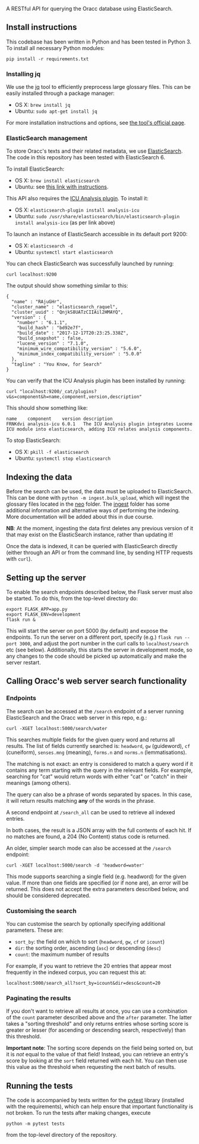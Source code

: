 A RESTful API for querying the Oracc database using ElasticSearch.

## Install instructions
This codebase has been written in Python and has been tested in Python 3. To
install all necessary Python modules:

```
pip install -r requirements.txt
```

### Installing jq

We use the [jq](https://stedolan.github.io/jq/) tool to efficiently preprocess
large glossary files. This can be easily installed through a package manager:
* OS X: `brew install jq`
* Ubuntu: `sudo apt-get install jq`

For more installation instructions and options, see
[the tool's official page](https://stedolan.github.io/jq/download/).

### ElasticSearch management
To store Oracc's texts and their related metadata, we use
[ElasticSearch](https://www.elastic.co/products/elasticsearch). The code in
this repository has been tested with ElasticSearch 6.

To install ElasticSearch:
* OS X: `brew install elasticsearch`
* Ubuntu: see [this link with instructions](https://www.elastic.co/guide/en/elasticsearch/reference/current/_installation.html).

This API also requires the [ICU Analysis plugin](https://www.elastic.co/guide/en/elasticsearch/plugins/current/analysis-icu.html).
To install it:
* OS X: `elasticsearch-plugin install analysis-icu`
* Ubuntu: `sudo /usr/share/elasticsearch/bin/elasticsearch-plugin install analysis-icu` (as per link above)

To launch an instance of ElasticSearch accessible in its default port 9200:
* OS X: `elasticsearch -d`
* Ubuntu: `systemctl start elasticsearch`

You can check ElasticSearch was successfully launched by running:

```
curl localhost:9200
```

The output should show something similar to this:

```
{
  "name" : "RAjuGHr",
  "cluster_name" : "elasticsearch_raquel",
  "cluster_uuid" : "QnjkS8UATzCIIAil2HMAYQ",
  "version" : {
    "number" : "6.1.1",
    "build_hash" : "bd92e7f",
    "build_date" : "2017-12-17T20:23:25.338Z",
    "build_snapshot" : false,
    "lucene_version" : "7.1.0",
    "minimum_wire_compatibility_version" : "5.6.0",
    "minimum_index_compatibility_version" : "5.0.0"
  },
  "tagline" : "You Know, for Search"
}
```

You can verify that the ICU Analysis plugin has been installed by running:
```
curl "localhost:9200/_cat/plugins?v&s=component&h=name,component,version,description"
```
This should show something like:
```
name    component    version description
FRNKdvi analysis-icu 6.0.1   The ICU Analysis plugin integrates Lucene ICU module into elasticsearch, adding ICU relates analysis components.
```

To stop ElasticSearch:
* OS X: `pkill -f elasticsearch`
* Ubuntu: `systemctl stop elasticsearch`


## Indexing the data

Before the search can be used, the data must be uploaded to ElasticSearch. This
can be done with `python -m ingest.bulk_upload`, which will ingest the glossary
files located in the [neo](neo) folder. The [ingest](ingest) folder has
some additional information and alternative ways of performing the indexing.
More documentation will be added about this in due course.

**NB**: At the moment, ingesting the data first deletes any previous version
of it that may exist on the ElasticSearch instance, rather than updating it!

Once the data is indexed, it can be queried with ElasticSearch directly (either
through an API or from the command line, by sending HTTP requests with `curl`).


## Setting up the server

To enable the search endpoints described below, the Flask server must also be
started. To do this, from the top-level directory do:
```
export FLASK_APP=app.py
export FLASK_ENV=development
flask run &
```
This will start the server on port 5000 (by default) and expose the endpoints.
To run the server on a different port, specify (e.g.) `flask run --port 3000`,
and adjust the port number in the curl calls to `localhost/search` etc (see below).
Additionally, this starts the server in development mode, so any changes to the
code should be picked up automatically and make the server restart.

## Calling Oracc's web server search functionality

### Endpoints
The search can be accessed at the `/search` endpoint of a server running
ElasticSearch and the Oracc web server in this repo, e.g.:
```
curl -XGET localhost:5000/search/water
```

This searches multiple fields for the given query word and returns all
results. The list of fields currently searched is: `headword`, `gw`
(guideword), `cf` (cuneiform), `senses.mng` (meaning), `forms.n` and `norms.n`
(lemmatisations).

The matching is not exact: an entry is considered to match a query word if it
contains any term starting with the query in the relevant fields. For
example, searching for "cat" would return words with either "cat" or "catch" in
their meanings (among others).

The query can also be a phrase of words separated by spaces. In this case, it
will return results matching **any** of the words in the phrase.

A second endpoint at `/search_all` can be used to retrieve all indexed entries.

In both cases, the result is a JSON array with the full contents of each hit. If
no matches are found, a 204 (No Content) status code is returned.

An older, simpler search mode can also be accessed at the `/search` endpoint:
```
curl -XGET localhost:5000/search -d 'headword=water'
```
This mode supports searching a single field (e.g. headword) for the given value.
If more than one fields are specified (or if none are), an error will be
returned. This does not accept the extra parameters described below, and should
be considered deprecated.

### Customising the search

You can customise the search by optionally specifying additional parameters.
These are:
- `sort_by`: the field on which to sort (`headword`, `gw`, `cf` or `icount`)
- `dir`: the sorting order, ascending (`asc`) or descending (`desc`)
- `count`: the maximum number of results

For example, if you want to retrieve the 20 entries that appear most frequently
in the indexed corpus, you can request this at:
```
localhost:5000/search_all?sort_by=icount&dir=desc&count=20
```

### Paginating the results

If you don't want to retrieve all results at once, you can use a combination of
the `count` parameter described above and the `after` parameter. The latter
takes a "sorting threshold" and only returns entries whose sorting score is
greater or lesser (for ascending or descending search, respectively) than this
threshold.

**Important note**: The sorting score depends on the field being sorted on, but
it is *not* equal to the value of that field! Instead, you can retrieve an
entry's score by looking at the `sort` field returned with each hit. You can
then use this value as the threshold when requesting the next batch of results.

## Running the tests
The code is accompanied by tests written for the [pytest](https://pytest.org)
library (installed with the requirements), which can help ensure that important
functionality is not broken. To run the tests after making changes, execute
```
python -m pytest tests
```
from the top-level directory of the repository.
